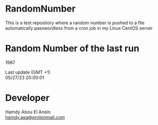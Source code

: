 # RandomNumber    
This is a test repository where a random number is pushed to a file automatically passwordless from a cron job in my Linux CentOS server    
# Random Number of the last run   
1987
      
Last update (GMT +1)    
05/27/23 20:00:01
# Developer    
Hamdy Abou El Anein   
hamdy.aea@protonmail.com
